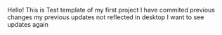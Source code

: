 Hello!
This is Test template of my first project
I have commited previous changes 
my previous updates not reflected in desktop
I want to see updates again
